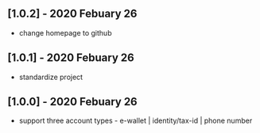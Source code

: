 ## [1.0.2] - 2020 Febuary 26
- change homepage to github

## [1.0.1] - 2020 Febuary 26
- standardize project

## [1.0.0] - 2020 Febuary 26

- support three account types - e-wallet | identity/tax-id | phone number
